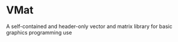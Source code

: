 # VMat
A self-contained and header-only vector and matrix library for basic graphics programming use
